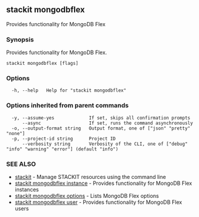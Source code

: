 ## stackit mongodbflex

Provides functionality for MongoDB Flex

### Synopsis

Provides functionality for MongoDB Flex.

```
stackit mongodbflex [flags]
```

### Options

```
  -h, --help   Help for "stackit mongodbflex"
```

### Options inherited from parent commands

```
  -y, --assume-yes             If set, skips all confirmation prompts
      --async                  If set, runs the command asynchronously
  -o, --output-format string   Output format, one of ["json" "pretty" "none"]
  -p, --project-id string      Project ID
      --verbosity string       Verbosity of the CLI, one of ["debug" "info" "warning" "error"] (default "info")
```

### SEE ALSO

* [stackit](./stackit.md)	 - Manage STACKIT resources using the command line
* [stackit mongodbflex instance](./stackit_mongodbflex_instance.md)	 - Provides functionality for MongoDB Flex instances
* [stackit mongodbflex options](./stackit_mongodbflex_options.md)	 - Lists MongoDB Flex options
* [stackit mongodbflex user](./stackit_mongodbflex_user.md)	 - Provides functionality for MongoDB Flex users

